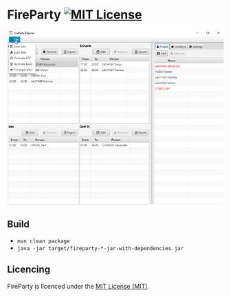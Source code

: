 FireParty [![MIT License][license-image]][license-url]
=========

![FireParty](/doc/screen.png?raw=true "FireParty")

Build
-----

* `mvn clean package`
* `java -jar target/fireparty-*-jar-with-dependencies.jar`

Licencing
---------

FireParty is licenced under the [MIT License (MIT)](LICENSE).

[license-image]: http://img.shields.io/badge/license-MIT-blue.svg?style=flat
[license-url]: LICENSE